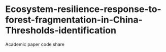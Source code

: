 # Ecosystem-resilience-response-to-forest-fragmentation-in-China-Thresholds-identification
Academic paper code share
